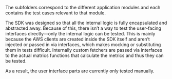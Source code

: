 The subfolders correspond to the different application modules and each contains the test cases relevant to that module.

The SDK was designed so that all the internal logic is fully encapsulated and abstracted away. Because of this, there isn’t a way to test the user-facing interfaces directly—only the internal logic can be tested. This is mainly because the AWS clients are created inside the SDK itself and aren’t injected or passed in via interfaces, which makes mocking or substituting them in tests difficult. Internally custom fetchers are passed via interfaces to the actual matrics functions that calculate the metrics and thus they can be tested.

As a result, the user interface parts are currently only tested manually.
